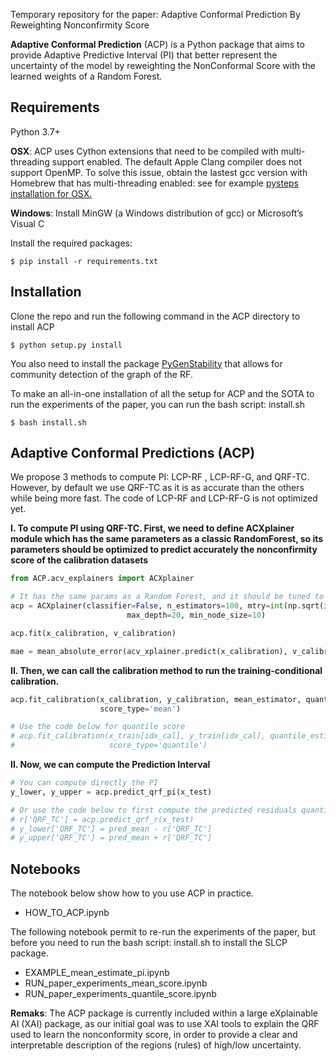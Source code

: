 Temporary repository for the paper: Adaptive Conformal Prediction By Reweighting Nonconfirmity Score

**Adaptive Conformal Prediction** (ACP) is a Python package that aims to provide 
Adaptive Predictive Interval (PI) that better represent the uncertainty of the 
model by reweighting the NonConformal Score with the learned weights of a Random Forest.
 
## Requirements
Python 3.7+ 

**OSX**: ACP uses Cython extensions that need to be compiled with multi-threading support enabled. 
The default Apple Clang compiler does not support OpenMP.
To solve this issue, obtain the lastest gcc version with Homebrew that has multi-threading enabled: 
see for example [pysteps installation for OSX.](https://pypi.org/project/pysteps/1.0.0/)

**Windows**: Install MinGW (a Windows distribution of gcc) or Microsoft’s Visual C

Install the required packages:

```
$ pip install -r requirements.txt
```

## Installation

Clone the repo and run the following command in the ACP directory to install ACP
```
$ python setup.py install
```
You also need to install the package [PyGenStability](https://github.com/barahona-research-group/PyGenStability) that allows for community detection of the graph of the RF.

To make an all-in-one installation of all the setup for ACP and the SOTA to run the experiments of the paper, you can run the bash script: install.sh
```
$ bash install.sh
```

## Adaptive Conformal Predictions (ACP)
We propose 3 methods to compute PI: LCP-RF , LCP-RF-G, and QRF-TC. However, by default
we use QRF-TC as it is as accurate than the others while being more fast. The code of
LCP-RF and LCP-RF-G is not optimized yet.


**I. To compute PI using QRF-TC. First, we need to define ACXplainer module which has the same 
parameters as a classic RandomForest, so its parameters should be optimized to predict accurately the nonconfirmity score of the calibration datasets**
```python
from ACP.acv_explainers import ACXplainer

# It has the same params as a Random Forest, and it should be tuned to maximize the performance.  
acp = ACXplainer(classifier=False, n_estimators=100, mtry=int(np.sqrt(in_shape)),
                          max_depth=20, min_node_size=10)

acp.fit(x_calibration, v_calibration)

mae = mean_absolute_error(acv_xplainer.predict(x_calibration), v_calibration)
```

**II. Then, we can call the calibration method to run the training-conditional calibration.**

```python 
acp.fit_calibration(x_calibration, y_calibration, mean_estimator, quantile=1-alpha, only_qrf=True
                    score_type='mean')

# Use the code below for quantile score
# acp.fit_calibration(x_train[idx_cal], y_train[idx_cal], quantile_estimator, quantile=level, only_qrf=True
#                     score_type='quantile')
```

**II. Now, we can compute the Prediction Interval**
```python 
# You can compute directly the PI 
y_lower, y_upper = acp.predict_qrf_pi(x_test)

# Or use the code below to first compute the predicted residuals quantile, then compute the PI
# r['QRF_TC'] = acp.predict_qrf_r(x_test)
# y_lower['QRF_TC'] = pred_mean - r['QRF_TC']
# y_upper['QRF_TC'] = pred_mean + r['QRF_TC']

```



## Notebooks

The notebook below show how to you use ACP in practice.
- HOW_TO_ACP.ipynb

The following notebook permit to re-run the experiments of the paper, but before you
need to run the bash script: install.sh to install the SLCP package.

- EXAMPLE_mean_estimate_pi.ipynb
- RUN_paper_experiments_mean_score.ipynb
- RUN_paper_experiments_quantile_score.ipynb


**Remaks**: The ACP package is currently included within a large eXplainable AI (XAI) package, as our initial goal was to use XAI tools to explain the QRF used to learn the nonconformity score, in order to provide a clear and interpretable description of the regions (rules) of high/low uncertainty.